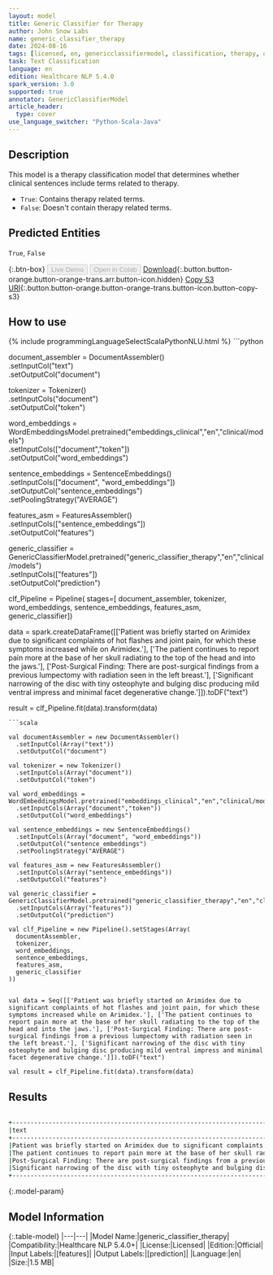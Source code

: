 ```yaml
---
layout: model
title: Generic Classifier for Therapy
author: John Snow Labs
name: generic_classifier_therapy
date: 2024-08-16
tags: [licensed, en, genericclassifiermodel, classification, therapy, oncology]
task: Text Classification
language: en
edition: Healthcare NLP 5.4.0
spark_version: 3.0
supported: true
annotator: GenericClassifierModel
article_header:
  type: cover
use_language_switcher: "Python-Scala-Java"
---
```


## Description

This model is a therapy classification model that determines whether clinical sentences include terms related to therapy.
- `True`: Contains therapy related terms.
- `False`: Doesn't contain therapy related terms.

## Predicted Entities

`True`, `False`

{:.btn-box}
<button class="button button-orange" disabled>Live Demo</button>
<button class="button button-orange" disabled>Open in Colab</button>
[Download](https://s3.amazonaws.com/auxdata.johnsnowlabs.com/clinical/models/generic_classifier_therapy_en_5.4.0_3.0_1723792286109.zip){:.button.button-orange.button-orange-trans.arr.button-icon.hidden}
[Copy S3 URI](s3://auxdata.johnsnowlabs.com/clinical/models/generic_classifier_therapy_en_5.4.0_3.0_1723792286109.zip){:.button.button-orange.button-orange-trans.button-icon.button-copy-s3}

## How to use



<div class="tabs-box" markdown="1">
{% include programmingLanguageSelectScalaPythonNLU.html %}
```python

document_assembler = DocumentAssembler()\
    .setInputCol("text")\
    .setOutputCol("document")

tokenizer = Tokenizer()\
    .setInputCols("document")\
    .setOutputCol("token")

word_embeddings = WordEmbeddingsModel.pretrained("embeddings_clinical","en","clinical/models")\
    .setInputCols(["document","token"])\
    .setOutputCol("word_embeddings")

sentence_embeddings = SentenceEmbeddings()\
    .setInputCols(["document", "word_embeddings"])\
    .setOutputCol("sentence_embeddings")\
    .setPoolingStrategy("AVERAGE")

features_asm = FeaturesAssembler()\
    .setInputCols(["sentence_embeddings"])\
    .setOutputCol("features")

generic_classifier = GenericClassifierModel.pretrained("generic_classifier_therapy","en","clinical/models")\
    .setInputCols(["features"])\
    .setOutputCol("prediction")

clf_Pipeline = Pipeline(
  stages=[
    document_assembler,
    tokenizer,
    word_embeddings,
    sentence_embeddings,
    features_asm,
    generic_classifier])

data = spark.createDataFrame([['Patient was briefly started on Arimidex due to significant complaints of hot flashes and joint pain, for which these symptoms increased while on Arimidex.'], ['The patient continues to report pain more at the base of her skull radiating to the top of the head and into the jaws.'], ['Post-Surgical Finding: There are post-surgical findings from a previous lumpectomy with radiation seen in the left breast.'], ['Significant narrowing of the disc with tiny osteophyte and bulging disc producing mild ventral impress and minimal facet degenerative change.']]).toDF("text")

result = clf_Pipeline.fit(data).transform(data)

```
```scala

val documentAssembler = new DocumentAssembler()
  .setInputCol(Array("text"))
  .setOutputCol("document")

val tokenizer = new Tokenizer()
  .setInputCols(Array("document"))
  .setOutputCol("token")

val word_embeddings = WordEmbeddingsModel.pretrained("embeddings_clinical","en","clinical/models")
  .setInputCols(Array("document","token"))
  .setOutputCol("word_embeddings")

val sentence_embeddings = new SentenceEmbeddings()
  .setInputCols(Array("document", "word_embeddings"))
  .setOutputCol("sentence_embeddings")
  .setPoolingStrategy("AVERAGE")

val features_asm = new FeaturesAssembler()
  .setInputCols(Array("sentence_embeddings"))
  .setOutputCol("features")

val generic_classifier = GenericClassifierModel.pretrained("generic_classifier_therapy","en","clinical/models")
  .setInputCols(Array("features"))
  .setOutputCol("prediction")

val clf_Pipeline = new Pipeline().setStages(Array(
  documentAssembler,
  tokenizer,
  word_embeddings,
  sentence_embeddings,
  features_asm,
  generic_classifier
))


val data = Seq([['Patient was briefly started on Arimidex due to significant complaints of hot flashes and joint pain, for which these symptoms increased while on Arimidex.'], ['The patient continues to report pain more at the base of her skull radiating to the top of the head and into the jaws.'], ['Post-Surgical Finding: There are post-surgical findings from a previous lumpectomy with radiation seen in the left breast.'], ['Significant narrowing of the disc with tiny osteophyte and bulging disc producing mild ventral impress and minimal facet degenerative change.']]).toDF("text")

val result = clf_Pipeline.fit(data).transform(data)

```
</div>

## Results

```bash

+----------------------------------------------------------------------------------------------------------------------------------------------------------+-------+
|text                                                                                                                                                      |result |
+----------------------------------------------------------------------------------------------------------------------------------------------------------+-------+
|Patient was briefly started on Arimidex due to significant complaints of hot flashes and joint pain, for which these symptoms increased while on Arimidex.| True  |
|The patient continues to report pain more at the base of her skull radiating to the top of the head and into the jaws.                                    | False |
|Post-Surgical Finding: There are post-surgical findings from a previous lumpectomy with radiation seen in the left breast.                                | True  |
|Significant narrowing of the disc with tiny osteophyte and bulging disc producing mild ventral impress and minimal facet degenerative change.             | False |
+----------------------------------------------------------------------------------------------------------------------------------------------------------+-------+

```

{:.model-param}
## Model Information

{:.table-model}
|---|---|
|Model Name:|generic_classifier_therapy|
|Compatibility:|Healthcare NLP 5.4.0+|
|License:|Licensed|
|Edition:|Official|
|Input Labels:|[features]|
|Output Labels:|[prediction]|
|Language:|en|
|Size:|1.5 MB|